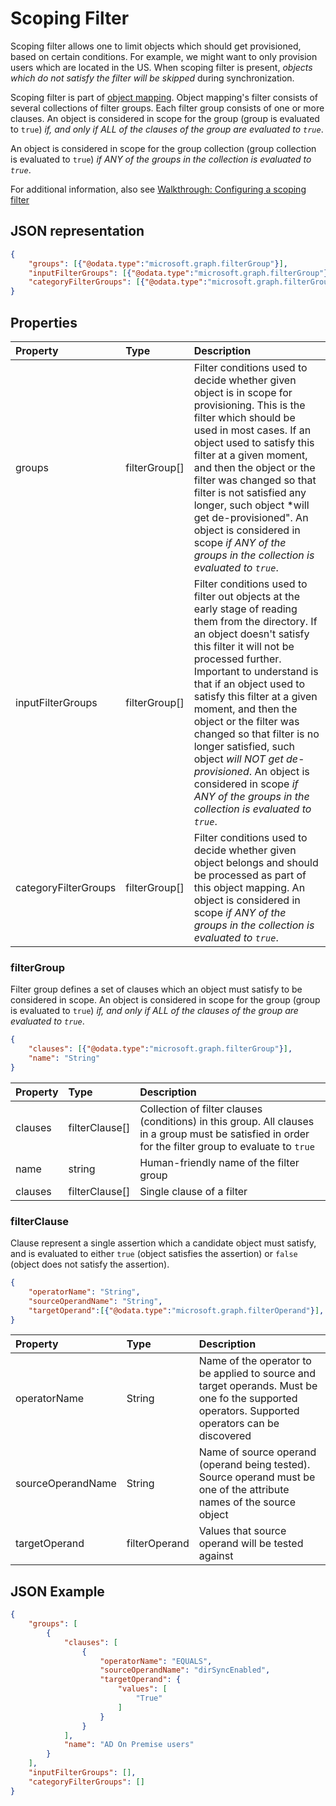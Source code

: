 # Scoping Filter

Scoping filter allows one to limit objects which should get provisioned, based on certain conditions. For example, we might want to only provision users which are located in the US. When scoping filter is present, *objects which do not satisfy the filter will be skipped* during synchronization.

Scoping filter is part of [object mapping](synchronization-objectMapping.md). Object mapping's filter consists of several collections of filter groups. Each filter group consists of one or more clauses. An object is considered in scope for the group (group is evaluated to `true`) *if, and only if ALL of the clauses of the group are evaluated to `true`*.

An object is considered in scope for the group collection (group collection is evaluated to `true`) *if ANY of the groups in the collection is evaluated to `true`*.

For additional information, also see [Walkthrough: Configuring a scoping filter](synchronization-walkthrough-scopingFilters.md)

## JSON representation

```json
{
    "groups": [{"@odata.type":"microsoft.graph.filterGroup"}],
    "inputFilterGroups": [{"@odata.type":"microsoft.graph.filterGroup"}],
    "categoryFilterGroups": [{"@odata.type":"microsoft.graph.filterGroup"}],
}
```

## Properties

| Property      | Type      | Description    |
|:--------------|:----------|:---------------|
|groups                 |filterGroup[]    | Filter conditions used to decide whether given object is in scope for provisioning. This is the filter which should be used in most cases. If an object used to satisfy this filter at a given moment, and then the object or the filter was changed so that filter is not satisfied any longer, such object *will get de-provisioned". An object is considered in scope *if ANY of the groups in the collection is evaluated to `true`*. |
|inputFilterGroups      |filterGroup[]    | Filter conditions used to filter out objects at the early stage of reading them from the directory. If an object doesn't satisfy this filter it will not be processed further. Important to understand is that if an object used to satisfy this filter at a given moment, and then the object or the filter was changed so that filter is no longer satisfied, such object *will NOT get de-provisioned*. An object is considered in scope *if ANY of the groups in the collection is evaluated to `true`*. |
|categoryFilterGroups   |filterGroup[]    | Filter conditions used to decide whether given object belongs and should be processed as part of this object mapping. An object is considered in scope *if ANY of the groups in the collection is evaluated to `true`*. |

### filterGroup

Filter group defines a set of clauses which an object must satisfy to be considered in scope. An object is considered in scope for the group (group is evaluated to `true`) *if, and only if ALL of the clauses of the group are evaluated to `true`*.

```json
{
    "clauses": [{"@odata.type":"microsoft.graph.filterGroup"}],
    "name": "String"
}
```

| Property      | Type      | Description    |
|:--------------|:----------|:---------------|
|clauses        |filterClause[]    | Collection of filter clauses (conditions) in this  group. All clauses in a group must be satisfied in order for the filter group to evaluate to `true`  |
|name           |string    | Human-friendly name of the filter group|
|clauses        |filterClause[]    | Single clause of a filter|

### filterClause

Clause represent a single assertion which a candidate object must satisfy, and is evaluated to either `true` (object satisfies the assertion) or `false` (object does not satisfy the assertion).

```json
{
    "operatorName": "String",
    "sourceOperandName": "String",
    "targetOperand":[{"@odata.type":"microsoft.graph.filterOperand"}],
}
```

| Property      | Type      | Description    |
|:--------------|:----------|:---------------|
|operatorName   | String    | Name of the operator to be applied to source and target operands. Must be one fo the supported operators. Supported operators can be discovered |
|sourceOperandName | String    | Name of source operand (operand being tested). Source operand must be one of the attribute names of the source object|
|targetOperand   |filterOperand    | Values that source operand will be tested against|



## JSON Example

```json
{
    "groups": [
        {
            "clauses": [
                {
                    "operatorName": "EQUALS",
                    "sourceOperandName": "dirSyncEnabled",
                    "targetOperand": {
                        "values": [
                            "True"
                        ]
                    }
                }
            ],
            "name": "AD On Premise users"
        }
    ],
    "inputFilterGroups": [],
    "categoryFilterGroups": []
}
```